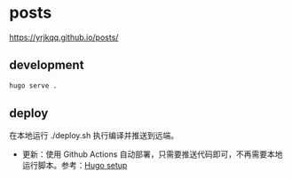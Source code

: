 # posts

https://yrjkqq.github.io/posts/

## development

```bash
hugo serve .
```

## deploy

在本地运行 ./deploy.sh 执行编译并推送到远端。
- 更新：使用 Github Actions 自动部署，只需要推送代码即可，不再需要本地运行脚本。参考：[Hugo setup](https://github.com/marketplace/actions/hugo-setup)